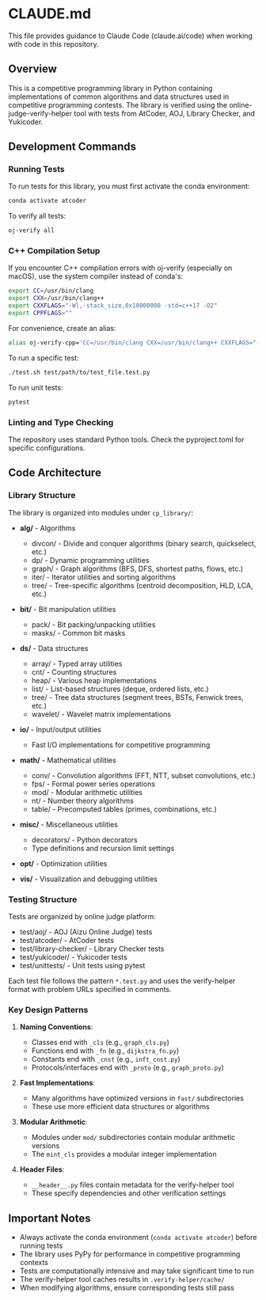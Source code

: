 # CLAUDE.md

This file provides guidance to Claude Code (claude.ai/code) when working with code in this repository.

## Overview

This is a competitive programming library in Python containing implementations of common algorithms and data structures used in competitive programming contests. The library is verified using the online-judge-verify-helper tool with tests from AtCoder, AOJ, Library Checker, and Yukicoder.

## Development Commands

### Running Tests

To run tests for this library, you must first activate the conda environment:

```bash
conda activate atcoder
```

To verify all tests:
```bash
oj-verify all
```

### C++ Compilation Setup

If you encounter C++ compilation errors with oj-verify (especially on macOS), use the system compiler instead of conda's:
```bash
export CC=/usr/bin/clang
export CXX=/usr/bin/clang++
export CXXFLAGS="-Wl,-stack_size,0x10000000 -std=c++17 -O2"
export CPPFLAGS=""
```

For convenience, create an alias:
```bash
alias oj-verify-cpp='CC=/usr/bin/clang CXX=/usr/bin/clang++ CXXFLAGS="-Wl,-stack_size,0x10000000 -std=c++17 -O2" CPPFLAGS="" oj-verify'
```

To run a specific test:
```bash
./test.sh test/path/to/test_file.test.py
```

To run unit tests:
```bash
pytest
```

### Linting and Type Checking

The repository uses standard Python tools. Check the pyproject.toml for specific configurations.

## Code Architecture

### Library Structure

The library is organized into modules under `cp_library/`:

- **alg/** - Algorithms
  - divcon/ - Divide and conquer algorithms (binary search, quickselect, etc.)
  - dp/ - Dynamic programming utilities
  - graph/ - Graph algorithms (BFS, DFS, shortest paths, flows, etc.)
  - iter/ - Iterator utilities and sorting algorithms
  - tree/ - Tree-specific algorithms (centroid decomposition, HLD, LCA, etc.)

- **bit/** - Bit manipulation utilities
  - pack/ - Bit packing/unpacking utilities
  - masks/ - Common bit masks

- **ds/** - Data structures
  - array/ - Typed array utilities
  - cnt/ - Counting structures
  - heap/ - Various heap implementations
  - list/ - List-based structures (deque, ordered lists, etc.)
  - tree/ - Tree data structures (segment trees, BSTs, Fenwick trees, etc.)
  - wavelet/ - Wavelet matrix implementations

- **io/** - Input/output utilities
  - Fast I/O implementations for competitive programming

- **math/** - Mathematical utilities
  - conv/ - Convolution algorithms (FFT, NTT, subset convolutions, etc.)
  - fps/ - Formal power series operations
  - mod/ - Modular arithmetic utilities
  - nt/ - Number theory algorithms
  - table/ - Precomputed tables (primes, combinations, etc.)

- **misc/** - Miscellaneous utilities
  - decorators/ - Python decorators
  - Type definitions and recursion limit settings

- **opt/** - Optimization utilities

- **vis/** - Visualization and debugging utilities

### Testing Structure

Tests are organized by online judge platform:
- test/aoj/ - AOJ (Aizu Online Judge) tests
- test/atcoder/ - AtCoder tests
- test/library-checker/ - Library Checker tests
- test/yukicoder/ - Yukicoder tests
- test/unittests/ - Unit tests using pytest

Each test file follows the pattern `*.test.py` and uses the verify-helper format with problem URLs specified in comments.

### Key Design Patterns

1. **Naming Conventions**:
   - Classes end with `_cls` (e.g., `graph_cls.py`)
   - Functions end with `_fn` (e.g., `dijkstra_fn.py`)
   - Constants end with `_cnst` (e.g., `inft_cnst.py`)
   - Protocols/interfaces end with `_proto` (e.g., `graph_proto.py`)

2. **Fast Implementations**:
   - Many algorithms have optimized versions in `fast/` subdirectories
   - These use more efficient data structures or algorithms

3. **Modular Arithmetic**:
   - Modules under `mod/` subdirectories contain modular arithmetic versions
   - The `mint_cls` provides a modular integer implementation

4. **Header Files**:
   - `__header__.py` files contain metadata for the verify-helper tool
   - These specify dependencies and other verification settings

## Important Notes

- Always activate the conda environment (`conda activate atcoder`) before running tests
- The library uses PyPy for performance in competitive programming contexts
- Tests are computationally intensive and may take significant time to run
- The verify-helper tool caches results in `.verify-helper/cache/`
- When modifying algorithms, ensure corresponding tests still pass